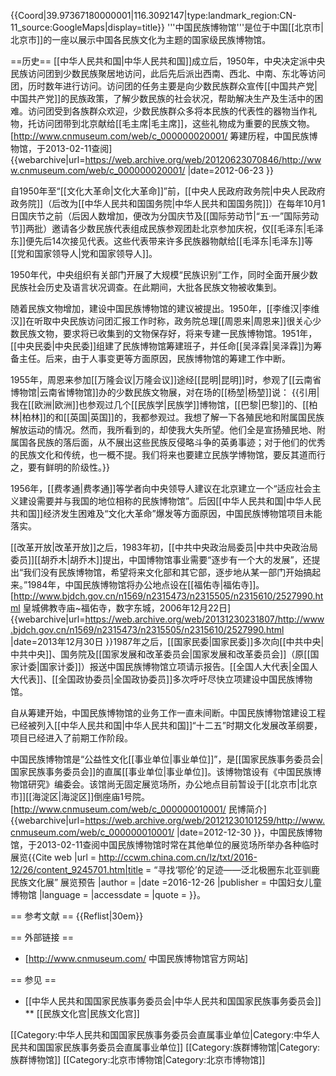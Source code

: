 {{Coord|39.97367180000001|116.3092147|type:landmark_region:CN-11_source:GoogleMaps|display=title}}
'''中国民族博物馆'''是位于中国[[北京市|北京市]]的一座以展示中国各民族文化为主题的国家级民族博物馆。

==历史==
[[中华人民共和国|中华人民共和国]]成立后，1950年，中央决定派中央民族访问团到少数民族聚居地访问，此后先后派出西南、西北、中南、东北等访问团，历时数年进行访问。访问团的任务主要是向少数民族群众宣传[[中国共产党|中国共产党]]的民族政策，了解少数民族的社会状况，帮助解决生产及生活中的困难。访问团受到各族群众欢迎，少数民族群众多将本民族的代表性的器物当作礼物，托访问团带到北京献给[[毛主席|毛主席]]，这些礼物成为重要的民族文物。<ref name=cjlc>[http://www.cnmuseum.com/web/c_000000020001/ 筹建历程，中国民族博物馆，于2013-02-11查阅] {{webarchive|url=https://web.archive.org/web/20120623070846/http://www.cnmuseum.com/web/c_000000020001/ |date=2012-06-23 }}</ref>

自1950年至“[[文化大革命|文化大革命]]”前，[[中央人民政府政务院|中央人民政府政务院]]（后改为[[中华人民共和国国务院|中华人民共和国国务院]]）在每年10月1日国庆节之前（后因人数增加，便改为分国庆节及[[国际劳动节|“五·一”国际劳动节]]两批）邀请各少数民族代表组成民族参观团赴北京参加庆祝，仅[[毛泽东|毛泽东]]便先后14次接见代表。这些代表带来许多民族器物献给[[毛泽东|毛泽东]]等[[党和国家领导人|党和国家领导人]]。<ref name=cjlc/>

1950年代，中央组织有关部门开展了大规模“民族识别”工作，同时全面开展少数民族社会历史及语言状况调查。在此期间，大批各民族文物被收集到。<ref name=cjlc/>

随着民族文物增加，建设中国民族博物馆的建议被提出。1950年，[[李维汉|李维汉]]在听取中央民族访问团汇报工作时称，政务院总理[[周恩来|周恩来]]很关心少数民族文物，要求将已收集到的文物保存好，将来专建一民族博物馆。1951年，[[中央民委|中央民委]]组建了民族博物馆筹建班子，并任命[[吴泽霖|吴泽霖]]为筹备主任。后来，由于人事变更等方面原因，民族博物馆的筹建工作中断。<ref name=cjlc/>

1955年，周恩来参加[[万隆会议|万隆会议]]途经[[昆明|昆明]]时，参观了[[云南省博物馆|云南省博物馆]]办的少数民族文物展，对在场的[[杨堃|杨堃]]说：<ref name=cjlc/>
{{引用|我在[[欧洲|欧洲]]也参观过几个[[民族学|民族学]]博物馆，[[巴黎|巴黎]]的、[[柏林|柏林]]的和[[英国|英国]]的，我都参观过。我想了解一下各殖民地和附属国民族解放运动的情况。然而，我所看到的，却使我大失所望。他们全是宣扬殖民地、附属国各民族的落后面，从不展出这些民族反侵略斗争的英勇事迹；对于他们的优秀的民族文化和传统，也一概不提。我们将来也要建立民族学博物馆，要反其道而行之，要有鲜明的阶级性。}}

1956年，[[费孝通|费孝通]]等学者向中央领导人建议在北京建立一个“适应社会主义建设需要并与我国的地位相称的民族博物馆”。后因[[中华人民共和国|中华人民共和国]]经济发生困难及“文化大革命”爆发等方面原因，中国民族博物馆项目未能落实。<ref name=cjlc/>

[[改革开放|改革开放]]之后，1983年初，[[中共中央政治局委员|中共中央政治局委员]][[胡乔木|胡乔木]]提出，中国博物馆事业需要“逐步有一个大的发展”，还提出“我们没有民族博物馆，希望将来文化部和其它部，逐步地从某一部门开始搞起来。”<ref name=cjlc/>1984年，中国民族博物馆将办公地点设在[[福佑寺|福佑寺]]。<ref name=szdc>[http://www.bjdch.gov.cn/n1569/n2315473/n2315505/n2315610/2527990.html 皇城佛教寺庙~福佑寺，数字东城，2006年12月22日] {{webarchive|url=https://web.archive.org/web/20131230231807/http://www.bjdch.gov.cn/n1569/n2315473/n2315505/n2315610/2527990.html |date=2013年12月30日 }}</ref>1987年之后，[[国家民委|国家民委]]多次向[[中共中央|中共中央]]、国务院及[[国家发展和改革委员会|国家发展和改革委员会]]（原[[国家计委|国家计委]]）报送中国民族博物馆立项请示报告。[[全国人大代表|全国人大代表]]、[[全国政协委员|全国政协委员]]多次呼吁尽快立项建设中国民族博物馆。<ref name=cjlc/>

自从筹建开始，中国民族博物馆的业务工作一直未间断。中国民族博物馆建设工程已经被列入[[中华人民共和国|中华人民共和国]]“十二五”时期文化发展改革纲要，项目已经进入了前期工作阶段。 <ref name=cjlc/>

中国民族博物馆是“公益性文化[[事业单位|事业单位]]”，是[[国家民族事务委员会|国家民族事务委员会]]的直属[[事业单位|事业单位]]。该博物馆设有《中国民族博物馆研究》编委会。该馆尚无固定展览场所，办公地点目前暂设于[[北京市|北京市]][[海淀区|海淀区]]倒座庙1号院。<ref>[http://www.cnmuseum.com/web/c_000000010001/ 民博简介] {{webarchive|url=https://web.archive.org/web/20121230101259/http://www.cnmuseum.com/web/c_000000010001/ |date=2012-12-30 }}，中国民族博物馆，于2013-02-11查阅</ref>中国民族博物馆时常在其他单位的展览场所举办各种临时展览<ref>{{Cite web |url =  http://ccwm.china.com.cn/lz/txt/2016-12/26/content_9245701.htm|title = “寻找‘鄂伦’的足迹——泛北极圈东北亚驯鹿民族文化展” 展览预告 |author =  |date =2016-12-26  |publisher = 中国妇女儿童博物馆 |language =  |accessdate =  |quote =  }}</ref>。

== 参考文献 ==
{{Reflist|30em}}

== 外部链接 ==
* [http://www.cnmuseum.com/ 中国民族博物馆官方网站]

== 参见 ==
* [[中华人民共和国国家民族事务委员会|中华人民共和国国家民族事务委员会]]
** [[民族文化宫|民族文化宫]]

[[Category:中华人民共和国国家民族事务委员会直属事业单位|Category:中华人民共和国国家民族事务委员会直属事业单位]]
[[Category:族群博物馆|Category:族群博物馆]]
[[Category:北京市博物馆|Category:北京市博物馆]]